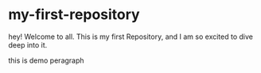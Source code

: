 # my-first-repository

hey! Welcome to all. This is my first Repository, and I am so excited to dive deep into it.

<p> this is demo peragraph </p>

